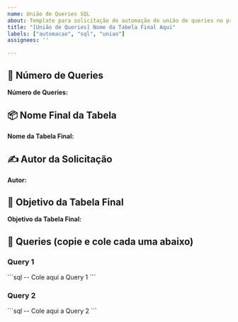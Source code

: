 ```yaml
---
name: União de Queries SQL
about: Template para solicitação de automação de união de queries no projeto
title: "[União de Queries] Nome da Tabela Final Aqui"
labels: ["automacao", "sql", "uniao"]
assignees: ''

---
```


## 🧮 Número de Queries
<!-- Informe quantas queries serão unificadas (por exemplo: 2, 3 ou 4) -->
**Número de Queries:** 

## 📦 Nome Final da Tabela
<!-- Nome desejado para a tabela unificada -->
**Nome da Tabela Final:** 

## ✍️ Autor da Solicitação
<!-- Nome do responsável pela criação desta issue -->
**Autor:** 

## 🎯 Objetivo da Tabela Final
<!-- Explique o objetivo/responsabilidade da tabela final unificada -->
**Objetivo da Tabela Final:** 

## 📎 Queries (copie e cole cada uma abaixo)

### Query 1
\`\`\`sql
-- Cole aqui a Query 1
\`\`\`

### Query 2
\`\`\`sql
-- Cole aqui a Query 2
\`\`\`

<!-- (Adicione Query 3 e Query 4 se necessário) -->

